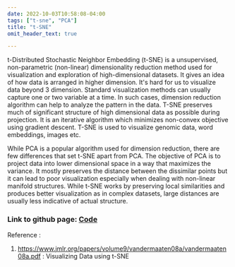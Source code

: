 ```yaml
---
date: 2022-10-03T10:58:08-04:00
tags: ["t-sne", "PCA"]
title: "t-SNE"
omit_header_text: true

---
```


t-Distributed Stochastic Neighbor Embedding (t-SNE) is a unsupervised, non-parametric (non-linear) dimensionality reduction method  used for visualization and exploration of high-dimensional datasets. It gives an idea of how data is arranged in higher dimension. It's hard for us to visualize data beyond 3 dimension. Standard visualization methods can usually capture one or two variable at a time. In such cases, dimension reduction algorithm can help to analyze the pattern in the data. T-SNE preserves much of significant structure of high dimensional data as possible during projection. It is an iterative algorithm which minimizes non-convex objective using gradient descent. T-SNE is used to visualize genomic data, word embeddings, images etc. 

While PCA is a popular algorithm used for dimension reduction, there are few differences that set t-SNE apart from PCA.  The objective of PCA is to project data into lower dimensional space in a way that maximizes the variance. It mostly preserves the distance between the dissimilar points but it can lead to poor visualization especially when dealing with non-linear manifold structures. While t-SNE works by preserving local similarities and produces better visualization as in complex datasets, large distances are usually less indicative of actual structure.

### Link to github page: [Code](https://github.com/shikshya1/ML_Basics/tree/main/t-sne)

Reference :

1) https://www.jmlr.org/papers/volume9/vandermaaten08a/vandermaaten08a.pdf : Visualizing Data using t-SNE



